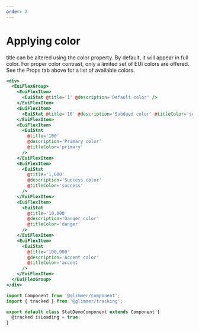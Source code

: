 ```yaml
---
order: 2
---
```


# Applying color

<EuiText>
<p>
<EuiCode>title</EuiCode> can be altered using the color property. By default, it will appear in <EuiCode>full</EuiCode> color. For proper color contrast, only a limited set of EUI colors are offered. See the Props tab above for a list of available colors.
</p>
</EuiText>

```hbs template
<div>
  <EuiFlexGroup>
    <EuiFlexItem>
      <EuiStat @title='1' @description='Default color' />
    </EuiFlexItem>
    <EuiFlexItem>
      <EuiStat @title='10' @description='Subdued color' @titleColor='subdued' />
    </EuiFlexItem>
    <EuiFlexItem>
      <EuiStat
        @title='100'
        @description='Primary color'
        @titleColor='primary'
      />
    </EuiFlexItem>
    <EuiFlexItem>
      <EuiStat
        @title='1,000'
        @description='Success color'
        @titleColor='success'
      />
    </EuiFlexItem>
    <EuiFlexItem>
      <EuiStat
        @title='10,000'
        @description='Danger color'
        @titleColor='danger'
      />
    </EuiFlexItem>
    <EuiFlexItem>
      <EuiStat
        @title='100,000'
        @description='Accent color'
        @titleColor='accent'
      />
    </EuiFlexItem>
  </EuiFlexGroup>
</div>
```

```js component
import Component from '@glimmer/component';
import { tracked } from '@glimmer/tracking';

export default class StatDemoComponent extends Component {
  @tracked isLoading = true;
}
```

